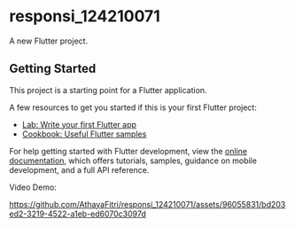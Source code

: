 # responsi_124210071

A new Flutter project.

## Getting Started

This project is a starting point for a Flutter application.

A few resources to get you started if this is your first Flutter project:

- [Lab: Write your first Flutter app](https://docs.flutter.dev/get-started/codelab)
- [Cookbook: Useful Flutter samples](https://docs.flutter.dev/cookbook)

For help getting started with Flutter development, view the
[online documentation](https://docs.flutter.dev/), which offers tutorials,
samples, guidance on mobile development, and a full API reference.


Video Demo:

https://github.com/AthayaFitri/responsi_124210071/assets/96055831/bd203ed2-3219-4522-a1eb-ed6070c3097d


